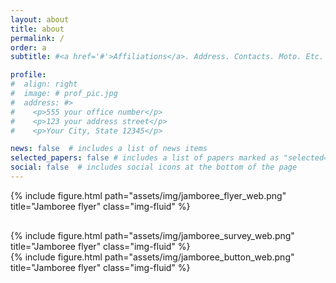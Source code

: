 ```yaml
---
layout: about
title: about
permalink: /
order: a
subtitle: #<a href='#'>Affiliations</a>. Address. Contacts. Moto. Etc.

profile:
#  align: right
#  image: # prof_pic.jpg
#  address: #>
#    <p>555 your office number</p>
#    <p>123 your address street</p>
#    <p>Your City, State 12345</p>

news: false  # includes a list of news items
selected_papers: false # includes a list of papers marked as "selected={true}"
social: false  # includes social icons at the bottom of the page
---
```


<div class="row justify-content-sm-center">
    <div class="col-sm-2 col-md-0"></div>
    <div class="col-sm-8 col-md-0">
        {% include figure.html path="assets/img/jamboree_flyer_web.png" title="Jamboree flyer" class="img-fluid" %}
        <div style="margin-top: 30px">
          <a href="https://forms.gle/MXj4Cdsj8strL2J26" style="text-decoration: none">
            {% include figure.html path="assets/img/jamboree_survey_web.png" title="Jamboree flyer" class="img-fluid" %}
          </a>
          <div style="height: 10px" />
          <a href="jamboree/" style="text-decoration: none">
            {% include figure.html path="assets/img/jamboree_button_web.png" title="Jamboree flyer" class="img-fluid" %}
          </a>
        </div>
    </div>
    <div class="col-sm-2 col-md-0"></div>
</div>



<!-- <span style="font-weight: 300;font-size: 2.0rem">Islesboro Community</span>
<span style="font-weight: 500;font-size: 2.5rem">Energy Jamboree</span> -->

<!-- Write your biography here. Tell the world about yourself. Link to your favorite [subreddit](http://reddit.com). You can put a picture in, too. The code is already in, just name your picture `prof_pic.jpg` and put it in the `img/` folder.

Put your address / P.O. box / other info right below your picture. You can also disable any these elements by editing `profile` property of the YAML header of your `_pages/about.md`. Edit `_bibliography/papers.bib` and Jekyll will render your [publications page](/al-folio/publications/) automatically.

Link to your social media connections, too. This theme is set up to use [Font Awesome icons](http://fortawesome.github.io/Font-Awesome/) and [Academicons](https://jpswalsh.github.io/academicons/), like the ones below. Add your Facebook, Twitter, LinkedIn, Google Scholar, or just disable all of them. -->
